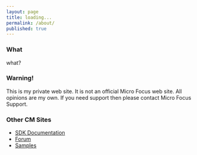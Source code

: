 ```yaml
---
layout: page
title: loading...
permalink: /about/
published: true
---
```


### What
what?

### Warning!

This is my private web site. It is not an official Micro Focus web site.  All opinions are my own.  If you need support then please contact Micro Focus Support.

### Other CM Sites

 * [SDK Documentation](https://content-manager-sdk.github.io/Community/)
 * [Forum](https://community.microfocus.com/t5/Content-Manager-User-Discussions/bd-p/itrc-1015)
 * [Samples](https://github.com/content-manager-sdk/Community/)
